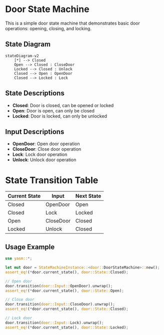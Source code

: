 # Door State Machine

This is a simple door state machine that demonstrates basic door operations: opening, closing, and locking.

## State Diagram

```mermaid
stateDiagram-v2
    [*] --> Closed
    Open --> Closed : CloseDoor
    Locked --> Closed : Unlock
    Closed --> Open : OpenDoor
    Closed --> Locked : Lock
```

## State Descriptions

- **Closed**: Door is closed, can be opened or locked
- **Open**: Door is open, can only be closed
- **Locked**: Door is locked, can only be unlocked

## Input Descriptions

- **OpenDoor**: Open door operation
- **CloseDoor**: Close door operation
- **Lock**: Lock door operation
- **Unlock**: Unlock door operation

# State Transition Table

| Current State | Input | Next State |
|---------------|-------|------------|
| Closed | OpenDoor | Open |
| Closed | Lock | Locked |
| Open | CloseDoor | Closed |
| Locked | Unlock | Closed |

## Usage Example

```rust
use yasm::*;

let mut door = StateMachineInstance::<door::DoorStateMachine>::new();
assert_eq!(*door.current_state(), door::State::Closed);

// Open door
door.transition(door::Input::OpenDoor).unwrap();
assert_eq!(*door.current_state(), door::State::Open);

// Close door
door.transition(door::Input::CloseDoor).unwrap();
assert_eq!(*door.current_state(), door::State::Closed);

// Lock door
door.transition(door::Input::Lock).unwrap();
assert_eq!(*door.current_state(), door::State::Locked);
```
